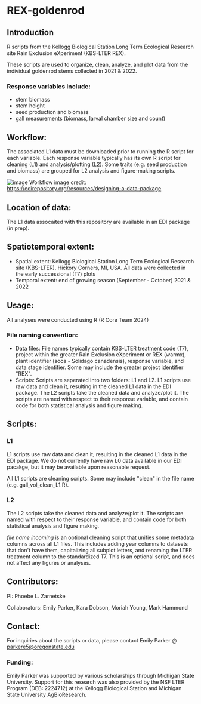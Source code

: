 # REX-goldenrod
## Introduction ##
R scripts from the Kellogg Biological Station Long Term Ecological Research site Rain Exclusion eXperiment (KBS-LTER REX).

These scripts are used to organize, clean, analyze, and plot data from the individual goldenrod stems collected in 2021 & 2022.

### Response variables include: ###
- stem biomass
- stem height
- seed production and biomass
- gall measurements (biomass, larval chamber size and count)

## Workflow: ##
The associated L1 data must be downloaded prior to running the R script for each variable. Each response variable typically has its own R script for cleaning (L1) and analysis/plotting (L2). Some traits (e.g. seed production and biomass) are grouped for L2 analysis and figure-making scripts.

![image](https://github.com/user-attachments/assets/f64fd8a2-8ebf-4b15-bffd-92d553ad4879)
Workflow image credit: https://edirepository.org/resources/designing-a-data-package

## Location of data: ##
The L1 data assocaited with this repository are available in an EDI package (in prep).

## Spatiotemporal extent: ##
- Spatial extent: Kellogg Biological Station Long Term Ecological Research site (KBS-LTER), Hickory Corners, MI, USA. All data were collected in the early successional (T7) plots
- Temporal extent: end of growing season (September - October) 2021 & 2022

## Usage: ##
All analyses were conducted using R (R Core Team 2024)

### File naming convention: ###
- Data files: File names typically contain KBS-LTER treatment code (T7), project within the greater Rain Exclusion eXperiment or REX (warmx), plant identifier (soca - Solidago canadensis), response variable, and data stage identifier. Some may include the greater project identifier "REX".
- Scripts: Scripts are seperated into two folders: L1 and L2. L1 scripts use raw data and clean it, resulting in the cleaned L1 data in the EDI package. The L2 scripts take the cleaned data and analyze/plot it. The scripts are named with respect to their response variable, and contain code for both statistical analysis and figure making.

## Scripts: ##
### L1 ###
L1 scripts use raw data and clean it, resulting in the cleaned L1 data in the EDI package. We do not currently have raw L0 data available in our EDI pacakge, but it may be available upon reasonable request.

All L1 scripts are cleaning scripts. Some may include "clean" in the file name (e.g. gall_vol_clean_L1.R).

### L2 ### 
The L2 scripts take the cleaned data and analyze/plot it. The scripts are named with respect to their response variable, and contain code for both statistical analysis and figure making.

*file name incoming* is an optional cleaning script that unifies some metadata columns across all L1 files. This includes adding year columns to datasets that don't have them, capitalizing all subplot letters, and renaming the LTER treatment column to the standardized T7. This is an optional script, and does not affect any figures or analyses.

## Contributors: ##
PI: Phoebe L. Zarnetske

Collaborators: Emily Parker, Kara Dobson, Moriah Young, Mark Hammond

## Contact: ##
For inquiries about the scripts or data, please contact Emily Parker @ parkere5@oregonstate.edu

### Funding: ###
Emily Parker was supported by various scholarships through Michigan State University. Support for this research was also provided by the NSF LTER Program (DEB: 2224712) at the Kellogg Biological Station and Michigan State University AgBioResearch.



